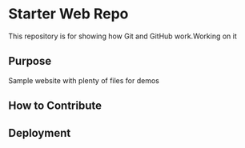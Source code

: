 # Starter Web Repo

This repository is for showing how Git and GitHub work.Working on it

## Purpose

Sample website with plenty of files for demos

## How to Contribute

## Deployment
